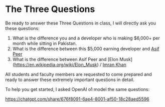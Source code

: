 # The Three Questions

Be ready to answer these Three Questions in class, I will directly ask you these questions:

1. What is the difference you and a developer who is making $6,000+ per month while sitting in Pakistan.
2. What is the difference between this $5,000 earning developer and [Asif Peer](https://www.systemsltd.com/asif-peer)
3. What is the difference between Asif Peer and [Elon Musk] (https://en.wikipedia.org/wiki/Elon_Musk) / [Imran Khan](https://en.wikipedia.org/wiki/Imran_Khan)

All students and faculty members are requested to come prepared and ready to answer these extremely important questions in detail.

To help you get started, I asked OpenAI o1 model the same questions:

https://chatgpt.com/share/676f8091-6ae4-8001-af50-18c28aed5596

